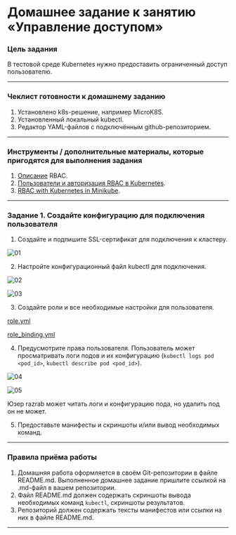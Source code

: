 # Домашнее задание к занятию «Управление доступом»

### Цель задания

В тестовой среде Kubernetes нужно предоставить ограниченный доступ пользователю.

------

### Чеклист готовности к домашнему заданию

1. Установлено k8s-решение, например MicroK8S.
2. Установленный локальный kubectl.
3. Редактор YAML-файлов с подключённым github-репозиторием.

------

### Инструменты / дополнительные материалы, которые пригодятся для выполнения задания

1. [Описание](https://kubernetes.io/docs/reference/access-authn-authz/rbac/) RBAC.
2. [Пользователи и авторизация RBAC в Kubernetes](https://habr.com/ru/company/flant/blog/470503/).
3. [RBAC with Kubernetes in Minikube](https://medium.com/@HoussemDellai/rbac-with-kubernetes-in-minikube-4deed658ea7b).

------

### Задание 1. Создайте конфигурацию для подключения пользователя

1. Создайте и подпишите SSL-сертификат для подключения к кластеру.

![01](https://github.com/user-attachments/assets/4dddacff-cb38-4651-92b0-6ee2028b4108)

2. Настройте конфигурационный файл kubectl для подключения.

![02](https://github.com/user-attachments/assets/e5d5f7d1-d33e-4ba9-bf3d-f3675d05b79c)

![03](https://github.com/user-attachments/assets/f5b23978-2d91-434c-a769-af09c415149d)

3. Создайте роли и все необходимые настройки для пользователя.

[role.yml](https://github.com/perepelitsyn-alexei/devops-netology/blob/a8a1b5a218bb7f27e26e12842feb99861a8ec396/kuber-homeworks/2.4/role.yml) 

[role_binding.yml](https://github.com/perepelitsyn-alexei/devops-netology/blob/a8a1b5a218bb7f27e26e12842feb99861a8ec396/kuber-homeworks/2.4/role_binding.yml)

4. Предусмотрите права пользователя. Пользователь может просматривать логи подов и их конфигурацию (`kubectl logs pod <pod_id>`, `kubectl describe pod <pod_id>`).

![04](https://github.com/user-attachments/assets/856937cb-33fb-4ffd-bcaa-1c231c36b0e8)

![05](https://github.com/user-attachments/assets/4579b720-a8df-4475-9b6e-8f53b6702b48)

Юзер razrab может читать логи и конфигурацию пода, но удалить под он не может.

5. Предоставьте манифесты и скриншоты и/или вывод необходимых команд.

------

### Правила приёма работы

1. Домашняя работа оформляется в своём Git-репозитории в файле README.md. Выполненное домашнее задание пришлите ссылкой на .md-файл в вашем репозитории.
2. Файл README.md должен содержать скриншоты вывода необходимых команд `kubectl`, скриншоты результатов.
3. Репозиторий должен содержать тексты манифестов или ссылки на них в файле README.md.

------

